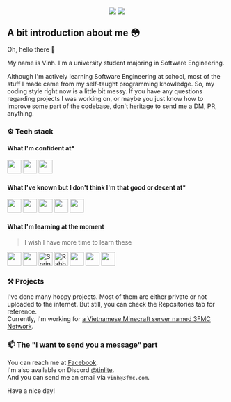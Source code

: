 
<!-- <div align="center" style="display: flex; flex-direction: column;">
<img src="https://github-readme-stats.vercel.app/api?username=TinLite&count_private=true&show_icons=true&theme=github_dark&border_radius=0&hide_border=true"/>
<img src="https://github-readme-stats.vercel.app/api/top-langs/?username=TinLite&count_private=true&show_icons=true&theme=github_dark&langs_count=5&border_radius=0&hide_border=true"/>
</div> -->
<div align="center">
<img align="center" src="https://github-readme-stats.vercel.app/api?username=TinLite&count_private=true&show_icons=true&theme=github_dark"/>
<img align="center" src="https://github-readme-stats.vercel.app/api/top-langs/?username=TinLite&theme=github_dark&layout=compact"/>
</div>

## A bit introduction about me 😳

Oh, hello there 👋

My name is Vinh. I'm a university student majoring in Software Engineering.

Although I'm actively learning Software Engineering at school, most of the stuff I made came from my self-taught programming knowledge. So, my coding style right now is a little bit messy. If you have any questions regarding projects I was working on, or maybe you just know how to improve some part of the codebase, don't heritage to send me a DM, PR, anything.  

### ⚙️ Tech stack

#### What I'm confident at*

<div>
<img src="https://raw.githubusercontent.com/get-icon/geticon/master/icons/java.svg" width="32px" height="32px"/>
<img src="https://raw.githubusercontent.com/get-icon/geticon/master/icons/python.svg" width="32px" height="32px"/>
<img src="https://raw.githubusercontent.com/get-icon/geticon/master/icons/git-icon.svg" width="32px" height="32px"/>
</div>

#### What I've known but I don't think I'm that good or decent at*

<div>
<img src="https://raw.githubusercontent.com/get-icon/geticon/master/icons/html-5.svg" width="32px" height="32px"/>
<img src="https://raw.githubusercontent.com/get-icon/geticon/master/icons/javascript.svg" width="32px" height="32px"/>
<img src="https://raw.githubusercontent.com/get-icon/geticon/master/icons/c-sharp.svg" width="32px" height="32px"/>
<img src="https://raw.githubusercontent.com/get-icon/geticon/master/icons/ffmpeg-icon.svg" width="32px" height="32px"/>
<img src="https://raw.githubusercontent.com/get-icon/geticon/master/icons/autoit.svg" width="32px" height="32px"/>
</div>

#### What I'm learning at the moment

> I wish I have more time to learn these

<div>
<img src="https://raw.githubusercontent.com/get-icon/geticon/master/icons/c-plusplus.svg" width="32px" height="32px"/>
<img src="https://raw.githubusercontent.com/get-icon/geticon/master/icons/unity.svg" width="32px" height="32px"/>
<img alt="Spring" src="https://raw.githubusercontent.com/get-icon/geticon/master/icons/spring.svg" width="32px" height="32px"/>
<img alt="RabbitMQ" src="https://raw.githubusercontent.com/get-icon/geticon/master/icons/rabbitmq.svg" width="32px" height="32px"/>
<img src="https://raw.githubusercontent.com/get-icon/geticon/master/icons/nginx-icon.svg" width="32px" height="32px"/>
<img src="https://raw.githubusercontent.com/get-icon/geticon/master/icons/mongodb-icon.svg" width="32px" height="32px"/>
<img src="https://raw.githubusercontent.com/get-icon/geticon/master/icons/php-alt.svg" width="32px" height="32px"/>
</div>

### ⚒️ Projects

I've done many hoppy projects. Most of them are either private or not uploaded to the internet. But still, you can check the Repositories tab for reference.  
Currently, I'm working for [a Vietnamese Minecraft server named 3FMC Network](https://3fmc.com/).  

### 📫 The "I want to send you a message" part

You can reach me at [Facebook](https://fb.com/100036603073980).  
I'm also available on Discord [@tinlite](http://discord.com/users/284651448120115201).  
And you can send me an email via `vinh@3fmc.com`.

Have a nice day! 

<!-- <center>![VinhGaming's GitHub stats](https://github-readme-stats.vercel.app/api?username=TinLite&count_private=true&show_icons=true&theme=github_dark)</center> -->
<!--
**TinLite/TinLite** is a ✨ _special_ ✨ repository because its `README.md` (this file) appears on your GitHub profile.

Here are some ideas to get you started:

- 🔭 I’m currently working on ...
- 🌱 I’m currently learning ...
- 👯 I’m looking to collaborate on ...
- 🤔 I’m looking for help with ...
- 💬 Ask me about ...
- 📫 How to reach me: ...
- 😄 Pronouns: ...
- ⚡ Fun fact: ...
-->
